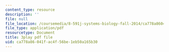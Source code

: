 ```yaml
---
content_type: resource
description: ''
file: null
file_location: /coursemedia/8-591j-systems-biology-fall-2014/ca778a86041fac4f56be1eb50a165b30_6PxncdxIXNE.pdf
file_type: application/pdf
resourcetype: Document
title: 3play pdf file
uid: ca778a86-041f-ac4f-56be-1eb50a165b30
---
```

